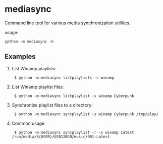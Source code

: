 # mediasync

Command line tool for various media synchronization utilities.

usage:

    python -m mediasync -h

## Examples

1. List Winamp playlists:

        $ python -m mediasync listplaylists -s winamp

1. List Winamp playlist files: 

        $ python -m mediasync listplaylist -s winamp Cyberpunk

1. Synchronize playlist files to a directory: 

        $ python -m mediasync syncplaylist -s winamp Cyberpunk /tmp/play/

1. Common usage: 

        $ python -m mediasync syncplaylist -r -s winamp Latest /run/media/${USER}/USB128GB/music/001-Latest

